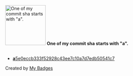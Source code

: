<img src="https://my-badges.github.io/my-badges/a-commit.png" alt="One of my commit sha starts with &quot;a&quot;." title="One of my commit sha starts with &quot;a&quot;." width="128">
<strong>One of my commit sha starts with &quot;a&quot;.</strong>
<br><br>

- <a href="https://github.com/ZuBB/portage3/commit/a5e0eccb333f52928c43ee7c10a7d7edb50541c7"><strong>a</strong>5e0eccb333f52928c43ee7c10a7d7edb50541c7</a>


Created by <a href="https://github.com/my-badges/my-badges">My Badges</a>